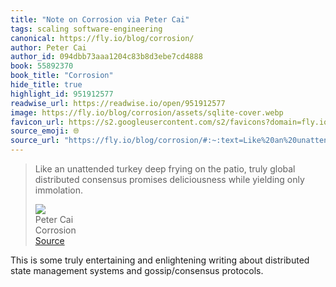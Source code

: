 ```yaml
---
title: "Note on Corrosion via Peter Cai"
tags: scaling software-engineering
canonical: https://fly.io/blog/corrosion/
author: Peter Cai
author_id: 094dbb73aaa1204c83b8d3ebe7cd4888
book: 55892370
book_title: "Corrosion"
hide_title: true
highlight_id: 951912577
readwise_url: https://readwise.io/open/951912577
image: https://fly.io/blog/corrosion/assets/sqlite-cover.webp
favicon_url: https://s2.googleusercontent.com/s2/favicons?domain=fly.io
source_emoji: 🌐
source_url: "https://fly.io/blog/corrosion/#:~:text=Like%20an%20unattended,yielding%20only%20immolation."
---
```


> Like an unattended turkey deep frying on the patio, truly global distributed consensus promises deliciousness while yielding only immolation.
> <div class="quoteback-footer"><div class="quoteback-avatar"><img class="mini-favicon" src="https://s2.googleusercontent.com/s2/favicons?domain=fly.io"></div><div class="quoteback-metadata"><div class="metadata-inner"><span style="display:none">FROM:</span><div aria-label="Peter Cai" class="quoteback-author"> Peter Cai</div><div aria-label="Corrosion" class="quoteback-title"> Corrosion</div></div></div><div class="quoteback-backlink"><a target="_blank" aria-label="go to the full text of this quotation" rel="noopener" href="https://fly.io/blog/corrosion/#:~:text=Like%20an%20unattended,yielding%20only%20immolation." class="quoteback-arrow"> Source</a></div></div>

This is some truly entertaining and enlightening writing about distributed state management systems and gossip/consensus protocols. 